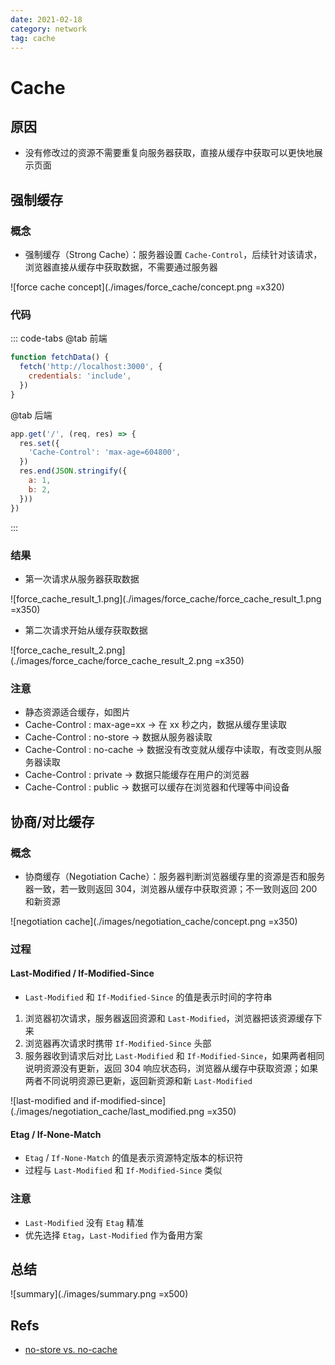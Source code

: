 ```yaml
---
date: 2021-02-18
category: network
tag: cache
---
```


# Cache

## 原因

- 没有修改过的资源不需要重复向服务器获取，直接从缓存中获取可以更快地展示页面

## 强制缓存

### 概念

- 强制缓存（Strong Cache）：服务器设置 `Cache-Control`，后续针对该请求，浏览器直接从缓存中获取数据，不需要通过服务器

![force cache concept](./images/force_cache/concept.png =x320)

### 代码

::: code-tabs
@tab 前端
```js
function fetchData() {
  fetch('http://localhost:3000', {
    credentials: 'include',
  })
}
```

@tab 后端
```js
app.get('/', (req, res) => {
  res.set({
    'Cache-Control': 'max-age=604800',
  })
  res.end(JSON.stringify({
    a: 1,
    b: 2,
  }))
})
```
:::

### 结果

- 第一次请求从服务器获取数据

![force_cache_result_1.png](./images/force_cache/force_cache_result_1.png =x350)

- 第二次请求开始从缓存获取数据

![force_cache_result_2.png](./images/force_cache/force_cache_result_2.png =x350)

### 注意

- 静态资源适合缓存，如图片
- Cache-Control : max-age=xx -> 在 xx 秒之内，数据从缓存里读取
- Cache-Control : no-store -> 数据从服务器读取
- Cache-Control : no-cache -> 数据没有改变就从缓存中读取，有改变则从服务器读取
- Cache-Control : private -> 数据只能缓存在用户的浏览器
- Cache-Control : public -> 数据可以缓存在浏览器和代理等中间设备

## 协商/对比缓存

### 概念

- 协商缓存（Negotiation Cache）：服务器判断浏览器缓存里的资源是否和服务器一致，若一致则返回 304，浏览器从缓存中获取资源；不一致则返回 200 和新资源

![negotiation cache](./images/negotiation_cache/concept.png =x350)

### 过程

#### Last-Modified / If-Modified-Since

- `Last-Modified` 和 `If-Modified-Since` 的值是表示时间的字符串

1. 浏览器初次请求，服务器返回资源和 `Last-Modified`，浏览器把该资源缓存下来
2. 浏览器再次请求时携带 `If-Modified-Since` 头部
3. 服务器收到请求后对比 `Last-Modified` 和 `If-Modified-Since`，如果两者相同说明资源没有更新，返回 304 响应状态码，浏览器从缓存中获取资源；如果两者不同说明资源已更新，返回新资源和新 `Last-Modified`

![last-modified and if-modified-since](./images/negotiation_cache/last_modified.png =x350)

#### Etag / If-None-Match

- `Etag` / `If-None-Match` 的值是表示资源特定版本的标识符
- 过程与 `Last-Modified` 和 `If-Modified-Since` 类似

### 注意

- `Last-Modified` 没有 `Etag` 精准
- 优先选择 `Etag`，`Last-Modified` 作为备用方案

## 总结

![summary](./images/summary.png =x500)

## Refs

- [no-store vs. no-cache](https://developer.mozilla.org/en-US/docs/Web/HTTP/Headers/Cache-Control)
